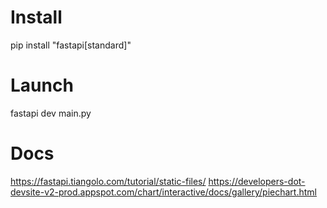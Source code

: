 # Install
pip install "fastapi[standard]"

# Launch
fastapi dev main.py

# Docs
https://fastapi.tiangolo.com/tutorial/static-files/
https://developers-dot-devsite-v2-prod.appspot.com/chart/interactive/docs/gallery/piechart.html
